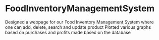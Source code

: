 # FoodInventoryManagementSystem
Designed a webpage for our Food Inventory Management System where one can add, delete, search and update product Plotted various graphs based on purchases and profits made based on the database
